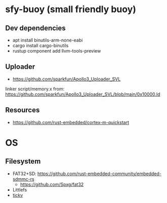 # sfy-buoy (small friendly buoy)

## Dev dependencies

* apt install binutils-arm-none-eabi
* cargo install cargo-binutils
* rustup component add llvm-tools-preview

## Uploader

* https://github.com/sparkfun/Apollo3_Uploader_SVL

linker script/memory.x from: https://github.com/sparkfun/Apollo3_Uploader_SVL/blob/main/0x10000.ld

## Resources

* https://github.com/rust-embedded/cortex-m-quickstart

# OS

## Filesystem

- FAT32+SD: https://github.com/rust-embedded-community/embedded-sdmmc-rs
  * https://github.com/Spxg/fat32
- Littlefs
- [tickv](https://github.com/tock/tock/tree/master/libraries/tickv)
